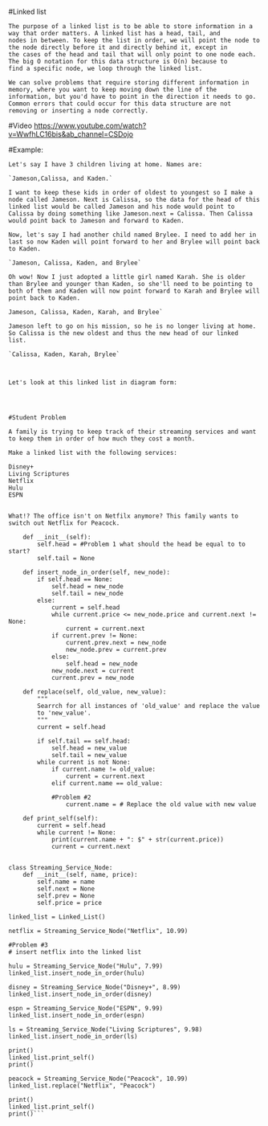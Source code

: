 #Linked list 

    The purpose of a linked list is to be able to store information in a way that order matters. A linked list has a head, tail, and 
    nodes in between. To keep the list in order, we will point the node to the node directly before it and directly behind it, except in
    the cases of the head and tail that will only point to one node each. The big O notation for this data structure is O(n) because to 
    find a specific node, we loop through the linked list. 

    We can solve problems that require storing different information in memory, where you want to keep moving down the line of the 
    information, but you'd have to point in the direction it needs to go. Common errors that could occur for this data structure are not 
    removing or inserting a node correctly.



#Video
    https://www.youtube.com/watch?v=WwfhLC16bis&ab_channel=CSDojo


#Example:

    Let's say I have 3 children living at home. Names are:

    `Jameson,Calissa, and Kaden.`

    I want to keep these kids in order of oldest to youngest so I make a node called Jameson. Next is Calissa, so the data for the head of this linked list would be called Jameson and his node would point to Calissa by doing something like Jameson.next = Calissa. Then Calissa would point back to Jameson and forward to Kaden.

    Now, let's say I had another child named Brylee. I need to add her in last so now Kaden will point forward to her and Brylee will point back to Kaden. 

    `Jameson, Calissa, Kaden, and Brylee`

    Oh wow! Now I just adopted a little girl named Karah. She is older than Brylee and younger than Kaden, so she'll need to be pointing to both of them and Kaden will now point forward to Karah and Brylee will point back to Kaden. 

    Jameson, Calissa, Kaden, Karah, and Brylee`

    Jameson left to go on his mission, so he is no longer living at home. So Calissa is the new oldest and thus the new head of our linked
    list.

    `Calissa, Kaden, Karah, Brylee`



    Let's look at this linked list in diagram form:




    #Student Problem

    A family is trying to keep track of their streaming services and want to keep them in order of how much they cost a month.

    Make a linked list with the following services:

    Disney+
    Living Scriptures
    Netflix
    Hulu
    ESPN
 

    What!? The office isn't on Netfilx anymore? This family wants to switch out Netflix for Peacock.


```class Linked_List:
    def __init__(self):
        self.head = #Problem 1 what should the head be equal to to start?
        self.tail = None

    def insert_node_in_order(self, new_node):
        if self.head == None:
            self.head = new_node
            self.tail = new_node
        else:
            current = self.head
            while current.price <= new_node.price and current.next != None:
                current = current.next
            if current.prev != None:
                current.prev.next = new_node
                new_node.prev = current.prev
            else:
                self.head = new_node
            new_node.next = current
            current.prev = new_node

    def replace(self, old_value, new_value):
        """
        Searrch for all instances of 'old_value' and replace the value 
        to 'new_value'.
        """
        current = self.head

        if self.tail == self.head:
            self.head = new_value
            self.tail = new_value
        while current is not None:
            if current.name != old_value:
                current = current.next
            elif current.name == old_value:

            #Problem #2
                current.name = # Replace the old value with new value

    def print_self(self):
        current = self.head
        while current != None:
            print(current.name + ": $" + str(current.price))
            current = current.next
            

class Streaming_Service_Node:
    def __init__(self, name, price):
        self.name = name
        self.next = None
        self.prev = None
        self.price = price

linked_list = Linked_List()

netflix = Streaming_Service_Node("Netflix", 10.99)

#Problem #3
# insert netflix into the linked list

hulu = Streaming_Service_Node("Hulu", 7.99)
linked_list.insert_node_in_order(hulu)

disney = Streaming_Service_Node("Disney+", 8.99)
linked_list.insert_node_in_order(disney)

espn = Streaming_Service_Node("ESPN", 9.99)
linked_list.insert_node_in_order(espn)

ls = Streaming_Service_Node("Living Scriptures", 9.98)
linked_list.insert_node_in_order(ls)

print()
linked_list.print_self()
print()

peacock = Streaming_Service_Node("Peacock", 10.99)
linked_list.replace("Netflix", "Peacock")

print()
linked_list.print_self()
print()```





